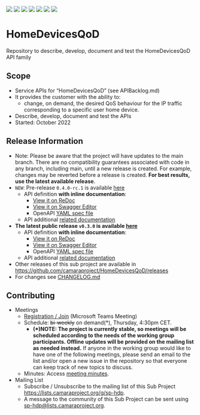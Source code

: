 <a href="https://github.com/camaraproject/HomeDevicesQoD/commits/" title="Last Commit"><img src="https://img.shields.io/github/last-commit/camaraproject/HomeDevicesQoD?style=plastic"></a>
<a href="https://github.com/camaraproject/HomeDevicesQoD/issues" title="Open Issues"><img src="https://img.shields.io/github/issues/camaraproject/HomeDevicesQoD?style=plastic"></a>
<a href="https://github.com/camaraproject/HomeDevicesQoD/pulls" title="Open Pull Requests"><img src="https://img.shields.io/github/issues-pr/camaraproject/HomeDevicesQoD?style=plastic"></a>
<a href="https://github.com/camaraproject/HomeDevicesQoD/graphs/contributors" title="Contributors"><img src="https://img.shields.io/github/contributors/camaraproject/HomeDevicesQoD?style=plastic"></a>
<a href="https://github.com/camaraproject/HomeDevicesQoD" title="Repo Size"><img src="https://img.shields.io/github/repo-size/camaraproject/HomeDevicesQoD?style=plastic"></a>
<a href="https://github.com/camaraproject/HomeDevicesQoD/blob/main/LICENSE" title="License"><img src="https://img.shields.io/badge/License-Apache%202.0-green.svg?style=plastic"></a>
<a href="https://github.com/camaraproject/HomeDevicesQoD/releases/latest" title="Latest Release"><img src="https://img.shields.io/github/release/camaraproject/HomeDevicesQoD?style=plastic"></a>

# HomeDevicesQoD
Repository to describe, develop, document and test the HomeDevicesQoD API family

## Scope
* Service APIs for “HomeDevicesQoD” (see APIBacklog.md)  
* It provides the customer with the ability to:  
  * change, on demand, the desired QoS behaviour for the IP traffic corresponding to a specific user home device.
* Describe, develop, document and test the APIs  
* Started: October 2022 

## Release Information
* Note: Please be aware that the project will have updates to the main branch. There are no compatibility guarantees associated with code in any branch, including main, until a new release is created. For example, changes may be reverted before a release is created. **For best results, use the latest available release**.
* `NEW`: Pre-release `0.4.0-rc.1` is available [here](https://github.com/camaraproject/HomeDevicesQoD/tree/r1.1)
  * API definition **with inline documentation**:
    * [View it on ReDoc](https://redocly.github.io/redoc/?url=https://raw.githubusercontent.com/camaraproject/HomeDevicesQoD/r1.1/code/API_definitions/home_devices_qod.yaml&nocors)
    * [View it on Swagger Editor](https://editor.swagger.io/?url=https://raw.githubusercontent.com/camaraproject/HomeDevicesQoD/r1.1/code/API_definitions/home_devices_qod.yaml)
    * OpenAPI [YAML spec file](https://github.com/camaraproject/HomeDevicesQoD/blob/r1.1/code/API_definitions/home_devices_qod.yaml)
  * API additional [related documentation](https://github.com/camaraproject/HomeDevicesQoD/tree/r1.1/documentation/API_documentation)
* **The latest public release `v0.3.0` is available [here](https://github.com/camaraproject/HomeDevicesQoD/tree/v0.3.0)**
  * API definition **with inline documentation**:
    * [View it on ReDoc](https://redocly.github.io/redoc/?url=https://raw.githubusercontent.com/camaraproject/HomeDevicesQoD/v0.3.0/code/API_definitions/home_devices_qod.yaml&nocors)
    * [View it on Swagger Editor](https://editor.swagger.io/?url=https://raw.githubusercontent.com/camaraproject/HomeDevicesQoD/v0.3.0/code/API_definitions/home_devices_qod.yaml)
    * OpenAPI [YAML spec file](https://github.com/camaraproject/HomeDevicesQoD/blob/v0.3.0/code/API_definitions/home_devices_qod.yaml)
  * API additional [related documentation](https://github.com/camaraproject/HomeDevicesQoD/tree/v0.3.0/documentation/API_documentation)
* Other releases of this sub project are available in https://github.com/camaraproject/HomeDevicesQoD/releases
* For changes see [CHANGELOG.md](https://github.com/camaraproject/HomeDevicesQoD/blob/main/CHANGELOG.md)

## Contributing
* Meetings
    * [Registration / Join](https://teams.microsoft.com/l/meetup-join/19%3ameeting_NzJkZDc4MjktNjU1YS00NzYxLWExNzgtZDlmNzI5MmMxMGNi%40thread.v2/0?context=%7b%22Tid%22%3a%229744600e-3e04-492e-baa1-25ec245c6f10%22%2c%22Oid%22%3a%22458d45b0-4ca7-41e2-a7b3-3d722abf4468%22%7d) (Microsoft Teams Meeting)
    * Schedule: ~~bi-weekly~~ on demand(*), Thursday, 4:30pm CET.
      * **(*)NOTE: The project is currently stable, so meetings will be scheduled according to the needs of the working group participants. Offline updates will be provided on the mailing list as needed instead.** If anyone in the working group would like to have one of the following meetings, please send an email to the list and/or open a new issue in the repository so that everyone can keep track of new topics to discuss.
    * Minutes: Access [meeting minutes](https://github.com/camaraproject/HomeDevicesQoD/tree/main/documentation/MeetingMinutes).
* Mailing List
    * Subscribe / Unsubscribe to the mailing list of this Sub Project <https://lists.camaraproject.org/g/sp-hdp>.
    * A message to the community of this Sub Project can be sent using <sp-hdp@lists.camaraproject.org>.

